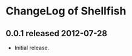 ChangeLog of Shellfish
======================

0.0.1 released 2012-07-28
-------------------------

- Initial release.
